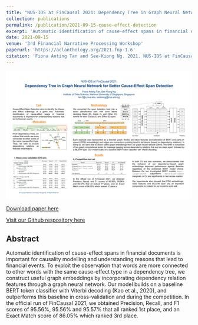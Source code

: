 ```yaml
---
title: "NUS-IDS at FinCausal 2021: Dependency Tree in Graph Neural Network for Better Cause-Effect Span Detection"
collection: publications
permalink: /publication/2021-09-15-cause-effect-detection
excerpt: 'Automatic identification of cause-effect spans in financial documents is important for causality modelling and understanding reasons that lead to financial events. To exploit the observation that words are more connected to other words with the same cause-effect type in a dependency tree, we construct useful graph embeddings by incorporating dependency relation features through a graph neural network. Our model builds on a baseline BERT token classifier with Viterbi decoding (Kao et al., 2020), and outperforms this baseline in cross-validation and during the competition. In the official run of FinCausal 2021, we obtained Precision, Recall, and F1 scores of 95.56%, 95.56% and 95.57% that all ranked 1st place, and an Exact Match score of 86.05% which ranked 3rd place.'
date: 2021-09-15
venue: '3rd Financial Narrative Processing Workshop'
paperurl: 'https://aclanthology.org/2021.fnp-1.6'
citation: 'Fiona Anting Tan and See-Kiong Ng. 2021. NUS-IDS at FinCausal 2021: Dependency Tree in Graph Neural Network for Better Cause-Effect Span Detection. In Proceedings of the 3rd Financial Narrative Processing Workshop, pages 37–43, Lancaster, United Kingdom. Association for Computational Linguistics.'
---
```


<img src='../images/posters/FinCausal_SharedTask_FNP_2021_POSTER.png' width=800>


<a href='https://aclanthology.org/2021.fnp-1.6'>Download paper here</a>


<a href='https://github.com/tanfiona/causeeffectdetection'>Visit our Github respository here</a>

<h2>Abstract</h2>
Automatic identification of cause-effect spans in financial documents is important for causality modelling and understanding reasons that lead to financial events. To exploit the observation that words are more connected to other words with the same cause-effect type in a dependency tree, we construct useful graph embeddings by incorporating dependency relation features through a graph neural network. Our model builds on a baseline BERT token classifier with Viterbi decoding (Kao et al., 2020), and outperforms this baseline in cross-validation and during the competition. In the official run of FinCausal 2021, we obtained Precision, Recall, and F1 scores of 95.56%, 95.56% and 95.57% that all ranked 1st place, and an Exact Match score of 86.05% which ranked 3rd place.
